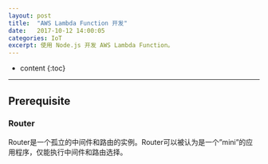 ```yaml
---
layout: post
title:  "AWS Lambda Function 开发"
date:   2017-10-12 14:00:05
categories: IoT
excerpt: 使用 Node.js 开发 AWS Lambda Function。
---
```


* content
{:toc}


---

## Prerequisite

### Router
Router是一个孤立的中间件和路由的实例。Router可以被认为是一个”mini”的应用程序，仅能执行中间件和路由选择。
